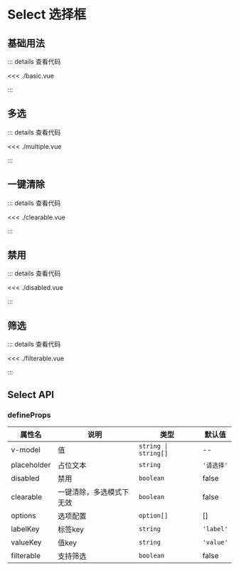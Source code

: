 <script setup lang="ts">
import Basic from './basic.vue'
import Multiple from './multiple.vue'
import Clearable from './clearable.vue'
import Disabled from './disabled.vue'
import filterable from './filterable.vue'

</script>

# Select 选择框

## 基础用法

<Basic />

::: details 查看代码

<<< ./basic.vue

:::

## 多选

<Multiple />

::: details 查看代码

<<< ./multiple.vue

:::

## 一键清除

<Clearable />

::: details 查看代码

<<< ./clearable.vue

:::

## 禁用

<Disabled />

::: details 查看代码

<<< ./disabled.vue

:::

## 筛选

<filterable />

::: details 查看代码

<<< ./filterable.vue

:::

## Select API

### defineProps

| 属性名         | 说明           | 类型                   | 默认值       |
|-------------|--------------|----------------------|-----------|
| v-model     | 值            | `string \| string[]` | --        |
| placeholder | 占位文本         | `string`             | `'请选择'`   |
| disabled    | 禁用           | `boolean`            | false     |
| clearable   | 一键清除，多选模式下无效 | `boolean`            | false     |
| options     | 选项配置         | `option[]`           | []        |
| labelKey    | 标签key        | `string`             | `'label'` |
| valueKey    | 值key         | `string`             | `'value'` |
| filterable  | 支持筛选         | `boolean`            | false     |
